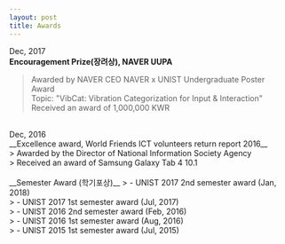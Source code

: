 ```yaml
---
layout: post
title: Awards
---
```

Dec, 2017<br />
__Encouragement Prize(장려상), NAVER UUPA__<br />
> Awarded by NAVER CEO
> NAVER x UNIST Undergraduate Poster Award <br />
> Topic: "VibCat: Vibration Categorization for Input & Interaction"<br />
> Received an award of 1,000,000 KWR <br />

<br />
Dec, 2016<br />
__Excellence award, World Friends ICT volunteers return report 2016__<br />
> Awarded by the Director of National Information Society Agency<br />
> Received an award of Samsung Galaxy Tab 4 10.1<br />

<br />
__Semester Award (학기포상)__
> - UNIST 2017 2nd semester award (Jan, 2018)<br />
> - UNIST 2017 1st semester award (Jul, 2017)<br />
> - UNIST 2016 2nd semester award (Feb, 2016)<br />
> - UNIST 2016 1st semester award (Aug, 2016)<br />
> - UNIST 2015 1st semester award (Jul, 2015)<br />

<br />
